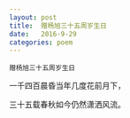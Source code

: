 ```yaml
---
layout: post
title:  赠杨旭三十五周岁生日
date:   2016-9-29
categories: poem
---
```

`赠杨旭三十五周岁生日`

一千四百晨昏当年几度花前月下，

三十五载春秋如今仍然潇洒风流。

<!--more-->
<script>
  (function(i,s,o,g,r,a,m){i['GoogleAnalyticsObject']=r;i[r]=i[r]||function(){
  (i[r].q=i[r].q||[]).push(arguments)},i[r].l=1*new Date();a=s.createElement(o),
  m=s.getElementsByTagName(o)[0];a.async=1;a.src=g;m.parentNode.insertBefore(a,m)
  })(window,document,'script','https://www.google-analytics.com/analytics.js','ga');

  ga('create', 'UA-85986843-1', 'auto');
  ga('send', 'pageview');

</script>